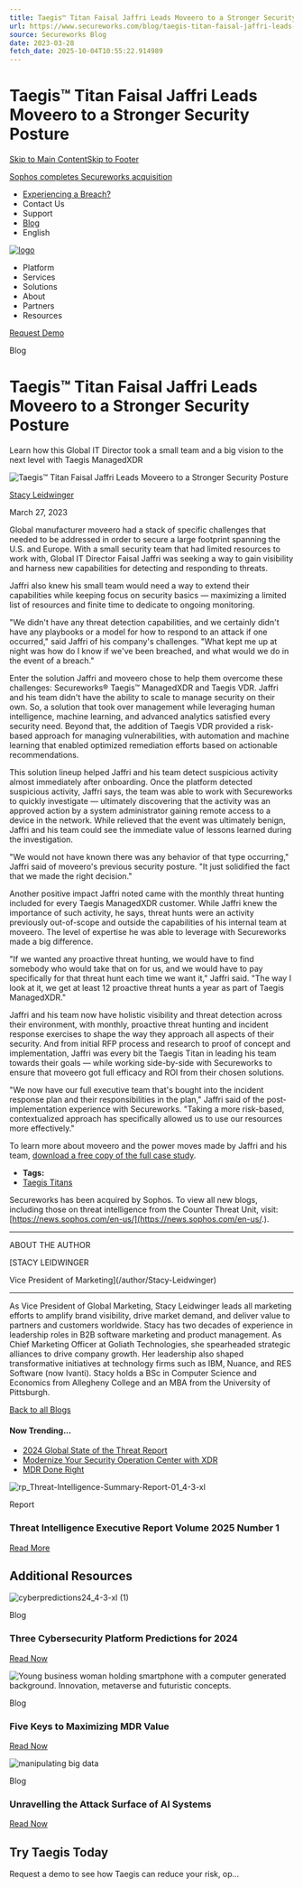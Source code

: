 ```yaml
---
title: Taegis™ Titan Faisal Jaffri Leads Moveero to a Stronger Security Posture
url: https://www.secureworks.com/blog/taegis-titan-faisal-jaffri-leads-moveero-to-a-stronger-security-posture
source: Secureworks Blog
date: 2023-03-28
fetch_date: 2025-10-04T10:55:22.914989
---
```


# Taegis™ Titan Faisal Jaffri Leads Moveero to a Stronger Security Posture

[Skip to Main Content](#main-content)[Skip to Footer](#cmp-footer-a1fbb96a)

[Sophos completes Secureworks acquisition](https://www.sophos.com/en-us/press/press-releases/2025/02/sophos-completes-secureworks-acquisition)

* [Experiencing a Breach?](https://www.sophos.com/en-us/products/incident-response-services/emergency-response)
* Contact Us
* Support
* [Blog](/blog)
* English

[![logo](/-/media/images/logos/logo_new.svg?iar=0&hash=61254867B6545667A8E17DD1352849AF)](/ "Secureworks")

* Platform
* Services
* Solutions
* About
* Partners
* Resources

[Request Demo](/contact/request-demo-xdr)

Blog

# Taegis™ Titan Faisal Jaffri Leads Moveero to a Stronger Security Posture

Learn how this Global IT Director took a small team and a big vision to the next level with Taegis ManagedXDR

![Taegis™ Titan Faisal Jaffri Leads Moveero to a Stronger Security Posture](/-/media/images/insights/blog/2023/taegis-titan-faisal-jaffri/faisal-jaffri_360x190.png?h=190&iar=0&w=361&hash=4DBC94556CD0F311BE2B122FA8BF6A6C?io=transform:fit,width:4568,height:2568)

[Stacy Leidwinger](/author/Stacy-Leidwinger)

March 27, 2023

Global manufacturer moveero had a stack of specific challenges that needed to be addressed in order to secure a large footprint spanning the U.S. and Europe. With a small security team that had limited resources to work with, Global IT Director Faisal Jaffri was seeking a way to gain visibility and harness new capabilities for detecting and responding to threats.

Jaffri also knew his small team would need a way to extend their capabilities while keeping focus on security basics — maximizing a limited list of resources and finite time to dedicate to ongoing monitoring.

"We didn't have any threat detection capabilities, and we certainly didn't have any playbooks or a model for how to respond to an attack if one occurred," said Jaffri of his company's challenges. "What kept me up at night was how do I know if we've been breached, and what would we do in the event of a breach."

Enter the solution Jaffri and moveero chose to help them overcome these challenges: Secureworks® Taegis™ ManagedXDR and Taegis VDR. Jaffri and his team didn't have the ability to scale to manage security on their own. So, a solution that took over management while leveraging human intelligence, machine learning, and advanced analytics satisfied every security need. Beyond that, the addition of Taegis VDR provided a risk-based approach for managing vulnerabilities, with automation and machine learning that enabled optimized remediation efforts based on actionable recommendations.

This solution lineup helped Jaffri and his team detect suspicious activity almost immediately after onboarding. Once the platform detected suspicious activity, Jaffri says, the team was able to work with Secureworks to quickly investigate — ultimately discovering that the activity was an approved action by a system administrator gaining remote access to a device in the network. While relieved that the event was ultimately benign, Jaffri and his team could see the immediate value of lessons learned during the investigation.

"We would not have known there was any behavior of that type occurring," Jaffri said of moveero's previous security posture. "It just solidified the fact that we made the right decision."

Another positive impact Jaffri noted came with the monthly threat hunting included for every Taegis ManagedXDR customer. While Jaffri knew the importance of such activity, he says, threat hunts were an activity previously out-of-scope and outside the capabilities of his internal team at moveero. The level of expertise he was able to leverage with Secureworks made a big difference.

"If we wanted any proactive threat hunting, we would have to find somebody who would take that on for us, and we would have to pay specifically for that threat hunt each time we want it," Jaffri said. "The way I look at it, we get at least 12 proactive threat hunts a year as part of Taegis ManagedXDR."

Jaffri and his team now have holistic visibility and threat detection across their environment, with monthly, proactive threat hunting and incident response exercises to shape the way they approach all aspects of their security. And from initial RFP process and research to proof of concept and implementation, Jaffri was every bit the Taegis Titan in leading his team towards their goals — while working side-by-side with Secureworks to ensure that moveero got full efficacy and ROI from their chosen solutions.

"We now have our full executive team that's bought into the incident response plan and their responsibilities in the plan," Jaffri said of the post-implementation experience with Secureworks. "Taking a more risk-based, contextualized approach has specifically allowed us to use our resources more effectively."

To learn more about moveero and the power moves made by Jaffri and his team, [download a free copy of the full case study](/resources/cs-gen-manufacturer-accelerates-security-with-secureworks-solutions).

* **Tags:**
* [Taegis Titans](/blog?tag=Taegis%20Titans)

Secureworks has been acquired by Sophos. To view all new blogs, including those on threat intelligence from the Counter Threat Unit, visit: [https://news.sophos.com/en-us/](https://news.sophos.com/en-us/.).

---

ABOUT THE AUTHOR

[STACY LEIDWINGER

Vice President of Marketing](/author/Stacy-Leidwinger)

---

As Vice President of Global Marketing, Stacy Leidwinger leads all marketing efforts to amplify brand visibility, drive market demand, and deliver value to partners and customers worldwide.
Stacy has two decades of experience in leadership roles in B2B software marketing and product management. As Chief Marketing Officer at Goliath Technologies, she spearheaded strategic alliances to drive company growth. Her leadership also shaped transformative initiatives at technology firms such as IBM, Nuance, and RES Software (now Ivanti).
Stacy holds a BSc in Computer Science and Economics from Allegheny College and an MBA from the University of Pittsburgh.

[Back to all Blogs](/blog)

#### Now Trending...

* [2024 Global State of the Threat Report](/resources/rp-state-of-the-threat-2024 "2024 Global State of the Threat Report")
* [Modernize Your Security Operation Center with XDR](/resources/eb-modernize-you-security-operation-center-with-xdr "Modernize Your Security Operation Center with XDR")
* [MDR Done Right](/resources/eb-mdr-done-right "MDR Done Right")

![rp_Threat-Intelligence-Summary-Report-01_4-3-xl](https://dam.secureworks.com/transform/6fd9f362-cc09-4bfd-b389-381ac61abf24/rp_Threat-Intelligence-Summary-Report-01_4-3-xl?io=transform:fit,width:4568,height:2568)

Report

### Threat Intelligence Executive Report Volume 2025 Number 1

[Read More](/resources/rp-irs-threat-intelligence-executive-report-vol-2025-num-1)

## Additional Resources

![cyberpredictions24_4-3-xl (1)](https://dam.secureworks.com/transform/9a08d532-71c6-455c-809f-bdfb03543277/cyberpredictions24_4-3-xl-1?io=transform:fit,width:4568,height:2568)

Blog

### Three Cybersecurity Platform Predictions for 2024

[Read Now](/blog/three-cybersecurity-platform-predictions-for-2024)

![Young business woman holding smartphone with a computer generated background. Innovation, metaverse and futuristic concepts.](https://dam.secureworks.com/transform/16x9_Image-Standard_1284x722/eac71bd6-462b-496e-aea3-f47a92bb2092/Businesswoman-Using-Laptop-in-Modern-Environment?io=transform:fit,width:4568,height:2568)

Blog

### Five Keys to Maximizing MDR Value

[Read Now](/blog/five-keys-to-maximizing-mdr-value)

![manipulating big data](https://dam.secureworks.com/transform/16x9_Image-Standard_1284x722/a0ee8f5e-c763-43f9-827e-020fa9ced487/Hand-Touching-a-Modern-Graphic-Wall?io=transform:fit,width:4568,height:2568)

Blog

### Unravelling the Attack Surface of AI Systems

[Read Now](/blog/unravelling-the-attack-surface-of-ai-systems)

## Try Taegis Today

Request a demo to see how Taegis can reduce your risk, op...